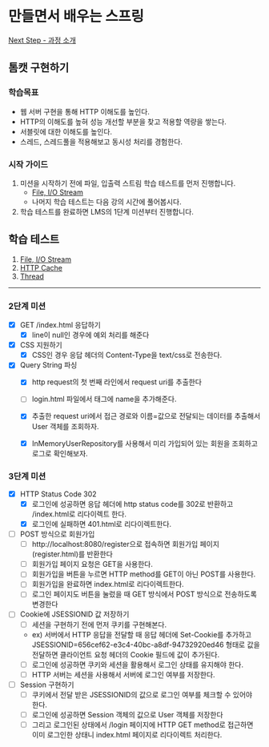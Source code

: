 # 만들면서 배우는 스프링
[Next Step - 과정 소개](https://edu.nextstep.camp/c/4YUvqn9V)

## 톰캣 구현하기

### 학습목표
- 웹 서버 구현을 통해 HTTP 이해도를 높인다.
- HTTP의 이해도를 높혀 성능 개선할 부분을 찾고 적용할 역량을 쌓는다.
- 서블릿에 대한 이해도를 높인다.
- 스레드, 스레드풀을 적용해보고 동시성 처리를 경험한다.

### 시작 가이드
1. 미션을 시작하기 전에 파일, 입출력 스트림 학습 테스트를 먼저 진행합니다.
   - [File, I/O Stream](study/src/test/java/study)
   - 나머지 학습 테스트는 다음 강의 시간에 풀어봅시다.
2. 학습 테스트를 완료하면 LMS의 1단계 미션부터 진행합니다.

## 학습 테스트
1. [File, I/O Stream](study/src/test/java/study)
2. [HTTP Cache](study/src/test/java/cache)
3. [Thread](study/src/test/java/thread)

---

### 2단계 미션

- [X] GET /index.html 응답하기
  - [X] line이 null인 경우에 예외 처리를 해준다
- [X] CSS 지원하기
  - [X] CSS인 경우 응답 헤더의 Content-Type을 text/css로 전송한다.
- [X] Query String 파싱
  - [X] http request의 첫 번째 라인에서 request uri를 추출한다
  - [ ] login.html 파일에서 태그에 name을 추가해준다.
  - [X] 추출한 request uri에서 접근 경로와 이름=값으로 전달되는 데이터를 추출해서 User 객체를 조회하자.
  - [X] InMemoryUserRepository를 사용해서 미리 가입되어 있는 회원을 조회하고 로그로 확인해보자.




### 3단계 미션

- [X] HTTP Status Code 302
  - [X] 로그인에 성공하면 응답 헤더에 http status code를 302로 반환하고 /index.html로 리다이렉트 한다.
  - [X] 로그인에 실패하면 401.html로 리다이렉트한다.
- [ ] POST 방식으로 회원가입
  - [ ] http://localhost:8080/register으로 접속하면 회원가입 페이지(register.html)를 반환한다
  - [ ] 회원가입 페이지 요청은 GET을 사용한다.
  - [ ] 회원가입을 버튼을 누르면 HTTP method를 GET이 아닌 POST를 사용한다.
  - [ ] 회원가입을 완료하면 index.html로 리다이렉트한다.
  - [ ] 로그인 페이지도 버튼을 눌렀을 때 GET 방식에서 POST 방식으로 전송하도록 변경한다
- [ ] Cookie에 JSESSIONID 값 저장하기
  - [ ] 세션을 구현하기 전에 먼저 쿠키를 구현해본다.
  - ex) 서버에서 HTTP 응답을 전달할 때 응답 헤더에 Set-Cookie를 추가하고 JSESSIONID=656cef62-e3c4-40bc-a8df-94732920ed46 형태로 값을 전달하면 클라이언트 요청 헤더의 Cookie 필드에 값이 추가된다.
  - [ ] 로그인에 성공하면 쿠키와 세션을 활용해서 로그인 상태를 유지해야 한다.
  - [ ] HTTP 서버는 세션을 사용해서 서버에 로그인 여부를 저장한다.

- [ ] Session 구현하기
  - [ ] 쿠키에서 전달 받은 JSESSIONID의 값으로 로그인 여부를 체크할 수 있어야 한다.
  - [ ] 로그인에 성공하면 Session 객체의 값으로 User 객체를 저장한다
  - [ ] 그리고 로그인된 상태에서 /login 페이지에 HTTP GET method로 접근하면 이미 로그인한 상태니 index.html 페이지로 리다이렉트 처리한다.